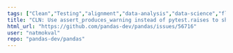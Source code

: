 ```yaml
---
tags: ["Clean","Testing","alignment","data-analysis","data-science","flexible","pandas","python"]
title: "CLN: Use assert_produces_warning instead of pytest.raises to show FutureWarning"
html_url: "https://github.com/pandas-dev/pandas/issues/56716"
user: "natmokval"
repo: "pandas-dev/pandas"
---
```


